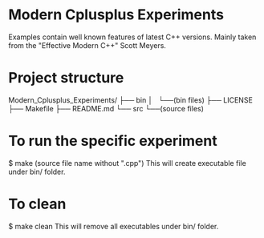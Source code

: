 # Modern Cplusplus Experiments
Examples contain well known features of latest C++ versions.
Mainly taken from the "Effective Modern C++" Scott Meyers.

# Project structure
Modern_Cplusplus_Experiments/
├── bin
│   └──(bin files)
├── LICENSE
├── Makefile
├── README.md
└── src
    └──(source files)

# To run the specific experiment
$ make (source file name without ".cpp")
This will create executable file under bin/ folder.

# To clean
$ make clean
This will remove all executables under bin/ folder.
